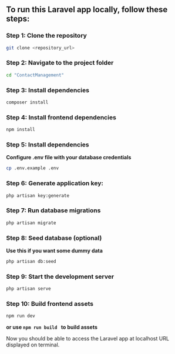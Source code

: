 ## To run this Laravel app locally, follow these steps:

### Step 1: Clone the repository

```bash
git clone <repository_url>
```

### Step 2: Navigate to the project folder

```bash
cd "ContactManagement"
```

### Step 3: Install dependencies

```bash
composer install
```

### Step 4: Install frontend dependencies

```bash
npm install
```

### Step 5: Install dependencies

**Configure .env file with your database credentials**

```bash
cp .env.example .env
```

### Step 6: Generate application key:

```bash
php artisan key:generate
```

### Step 7: Run database migrations

```bash
php artisan migrate
```

### Step 8: Seed database (optional)

**Use this if you want some dummy data**

```bash
php artisan db:seed
```

### Step 9: Start the development server

```bash
php artisan serve
```

### Step 10: Build frontend assets

```bash
npm run dev
```

**or use `npm run build ` to build assets**

Now you should be able to access the Laravel app at localhost URL displayed on terminal.

